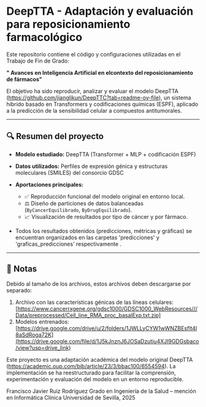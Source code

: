 # DeepTTA - Adaptación y evaluación para reposicionamiento farmacológico

Este repositorio contiene el código y configuraciones utilizadas en el Trabajo de Fin de Grado:

**" Avances en Inteligencia Artificial en elcontexto del reposicionamiento de fármacos"**

El objetivo ha sido reproducir, analizar y evaluar el modelo DeepTTA (https://github.com/jianglikun/DeepTTC?tab=readme-ov-file), un sistema híbrido basado en Transformers y codificaciones químicas (ESPF), aplicado a la predicción de la sensibilidad celular a compuestos antitumorales.

---

## 🔍 Resumen del proyecto

- **Modelo estudiado:** DeepTTA (Transformer + MLP + codificación ESPF)
- **Datos utilizados:** Perfiles de expresión génica y estructuras moleculares (SMILES) del consorcio GDSC
- **Aportaciones principales:**
  - ✅ Reproducción funcional del modelo original en entorno local.
  - ⚖️ Diseño de particiones de datos balanceadas (`ByCancerEquilibrado`, `ByDrugEquilibrado`).
  - 📈 Visualización de resultados por tipo de cáncer y por fármaco.

- Todos los resultados obtenidos (predicciones, métricas y gráficas) se encuentran organizados en las carpetas 'predicciones' y 'graficas_predicciones' respectivamente .
---

## 📎 Notas

Debido al tamaño de los archivos, estos archivos deben descargarse por separado:

1. Archivo con las características génicas de las líneas celulares: [https://www.cancerrxgene.org/gdsc1000/GDSC1000_WebResources///Data/preprocessed/Cell_line_RMA_proc_basalExp.txt.zip]
2. Modelos entrenados: [https://drive.google.com/drive/u/2/folders/1JWLLyCYW1wWNZBEsflt4l8aSdRoga72K](https://drive.google.com/file/d/1J5kJnznJ6JOSaDzutiu4XJI9GDGsbaco/view?usp=drive_link)

   
Este proyecto es una adaptación académica del modelo original DeepTTA (https://academic.oup.com/bib/article/23/3/bbac100/6554594).
La implementación se ha reestructurado para facilitar la comprensión, experimentación y evaluación del modelo en un entorno reproducible.



Francisco Javier Ruiz Rodríguez
Grado en Ingeniería de la Salud – mención en Informática Clínica
Universidad de Sevilla, 2025
